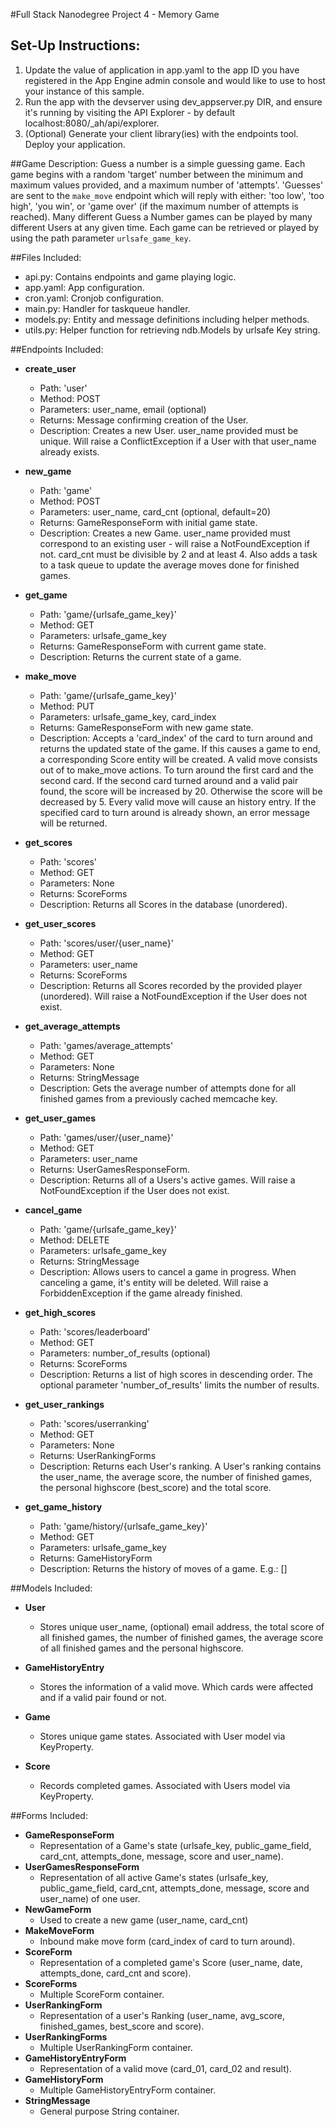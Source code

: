 #Full Stack Nanodegree Project 4 - Memory Game

## Set-Up Instructions:
1.  Update the value of application in app.yaml to the app ID you have registered
 in the App Engine admin console and would like to use to host your instance of this sample.
1.  Run the app with the devserver using dev_appserver.py DIR, and ensure it's
 running by visiting the API Explorer - by default localhost:8080/_ah/api/explorer.
1.  (Optional) Generate your client library(ies) with the endpoints tool.
 Deploy your application.
 
 
 
##Game Description:
Guess a number is a simple guessing game. Each game begins with a random 'target'
number between the minimum and maximum values provided, and a maximum number of
'attempts'. 'Guesses' are sent to the `make_move` endpoint which will reply
with either: 'too low', 'too high', 'you win', or 'game over' (if the maximum
number of attempts is reached).
Many different Guess a Number games can be played by many different Users at any
given time. Each game can be retrieved or played by using the path parameter
`urlsafe_game_key`.

##Files Included:
 - api.py: Contains endpoints and game playing logic.
 - app.yaml: App configuration.
 - cron.yaml: Cronjob configuration.
 - main.py: Handler for taskqueue handler.
 - models.py: Entity and message definitions including helper methods.
 - utils.py: Helper function for retrieving ndb.Models by urlsafe Key string.

##Endpoints Included:
 - **create_user**
    - Path: 'user'
    - Method: POST
    - Parameters: user_name, email (optional)
    - Returns: Message confirming creation of the User.
    - Description: Creates a new User. user_name provided must be unique. Will 
    raise a ConflictException if a User with that user_name already exists.
    
 - **new_game**
    - Path: 'game'
    - Method: POST
    - Parameters: user_name, card_cnt (optional, default=20)
    - Returns: GameResponseForm with initial game state.
    - Description: Creates a new Game. user_name provided must correspond to an
    existing user - will raise a NotFoundException if not. card_cnt must be divisible
    by 2 and at least 4. Also adds a task to a task queue to update the average moves done
    for finished games.
     
 - **get_game**
    - Path: 'game/{urlsafe_game_key}'
    - Method: GET
    - Parameters: urlsafe_game_key
    - Returns: GameResponseForm with current game state.
    - Description: Returns the current state of a game.
    
 - **make_move**
    - Path: 'game/{urlsafe_game_key}'
    - Method: PUT
    - Parameters: urlsafe_game_key, card_index
    - Returns: GameResponseForm with new game state.
    - Description: Accepts a 'card_index' of the card to turn around and returns
    the updated state of the game. If this causes a game to end, a corresponding 
    Score entity will be created. A valid move consists out of to make_move actions.
    To turn around the first card and the second card. If the second card turned
    around and a valid pair found, the score will be increased by 20. Otherwise
    the score will be decreased by 5. Every valid move will cause an history entry.
    If the specified card to turn around is already shown, an error message will
    be returned.
    
 - **get_scores**
    - Path: 'scores'
    - Method: GET
    - Parameters: None
    - Returns: ScoreForms
    - Description: Returns all Scores in the database (unordered).
    
 - **get_user_scores**
    - Path: 'scores/user/{user_name}'
    - Method: GET
    - Parameters: user_name
    - Returns: ScoreForms
    - Description: Returns all Scores recorded by the provided player (unordered).
    Will raise a NotFoundException if the User does not exist.
    
 - **get_average_attempts**
    - Path: 'games/average_attempts'
    - Method: GET
    - Parameters: None
    - Returns: StringMessage
    - Description: Gets the average number of attempts done for all finished
    games from a previously cached memcache key.
    
 - **get_user_games**
    - Path: 'games/user/{user_name}'
    - Method: GET
    - Parameters: user_name
    - Returns: UserGamesResponseForm. 
    - Description: Returns all of a Users's active games.
    Will raise a NotFoundException if the User does not exist.
    
 - **cancel_game**
    - Path: 'game/{urlsafe_game_key}'
    - Method: DELETE
    - Parameters: urlsafe_game_key
    - Returns: StringMessage 
    - Description: Allows users to cancel a game in progress. When canceling
    a game, it's entity will be deleted. Will raise a ForbiddenException if 
    the game already finished.
    
 - **get_high_scores**
    - Path: 'scores/leaderboard'
    - Method: GET
    - Parameters: number_of_results (optional)
    - Returns: ScoreForms
    - Description: Returns a list of high scores in descending order. The optional
    parameter 'number_of_results' limits the number of results.
    
 - **get_user_rankings**
    - Path: 'scores/userranking'
    - Method: GET
    - Parameters: None
    - Returns: UserRankingForms
    - Description: Returns each User's ranking. A User's ranking contains
    the user_name, the average score, the number of finished games, the 
    personal highscore (best_score) and the total score.
    
 - **get_game_history**
    - Path: 'game/history/{urlsafe_game_key}'
    - Method: GET
    - Parameters: urlsafe_game_key
    - Returns: GameHistoryForm
    - Description: Returns the history of moves of a game.
    E.g.: []
    
##Models Included:
 - **User**
    - Stores unique user_name, (optional) email address, the total score
    of all finished games, the number of finished games, the average score of
    all finished games and the personal highscore.
    
- **GameHistoryEntry**
    - Stores the information of a valid move. Which cards were affected and if
    a valid pair found or not.
    
 - **Game**
    - Stores unique game states. Associated with User model via KeyProperty.
    
 - **Score**
    - Records completed games. Associated with Users model via KeyProperty.
    
##Forms Included:
 - **GameResponseForm**
    - Representation of a Game's state (urlsafe_key, public_game_field,
    card_cnt, attempts_done, message, score and user_name).
 - **UserGamesResponseForm**
    - Representation of all active Game's states (urlsafe_key, public_game_field,
    card_cnt, attempts_done, message, score and user_name) of one user.
 - **NewGameForm**
    - Used to create a new game (user_name, card_cnt)
 - **MakeMoveForm**
    - Inbound make move form (card_index of card to turn around).
 - **ScoreForm**
    - Representation of a completed game's Score (user_name, date, attempts_done,
    card_cnt and score).
 - **ScoreForms**
    - Multiple ScoreForm container.
 - **UserRankingForm**
    - Representation of a user's Ranking (user_name, avg_score, finished_games,
    best_score and score).
 - **UserRankingForms**
    - Multiple UserRankingForm container.
- **GameHistoryEntryForm**
    - Representation of a valid move (card_01, card_02 and result).
 - **GameHistoryForm**
    - Multiple GameHistoryEntryForm container.
 - **StringMessage**
    - General purpose String container.